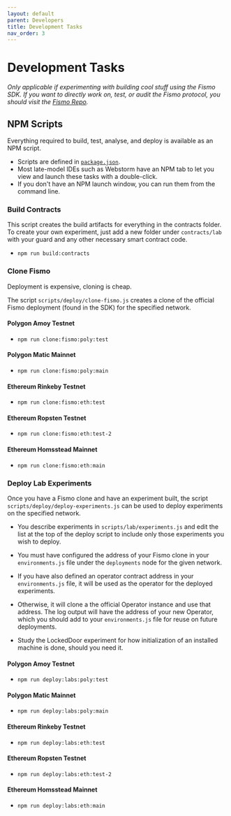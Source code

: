 ```yaml
---
layout: default
parent: Developers
title: Development Tasks
nav_order: 3
---
```

# Development Tasks
_Only applicable if experimenting with building cool stuff using the Fismo SDK. If you want to directly work on, test, or audit the Fismo protocol, you should visit the [Fismo Repo](https://github.com/cliffhall/Fismo)._

## NPM Scripts
Everything required to build, test, analyse, and deploy is available as an NPM script.
* Scripts are defined in [`package.json`](https://github.com/cliffhall/Fismo/blob/main/package.json#L31).
* Most late-model IDEs such as Webstorm have an NPM tab to let you view and launch these
tasks with a double-click.
* If you don't have an NPM launch window, you can run them from the command line.

### Build Contracts
This script creates the build artifacts for everything in the contracts folder. To create your own experiment, just add a new folder under `contracts/lab` with your guard and any other necessary smart contract code.

* ```npm run build:contracts```

### Clone Fismo
Deployment is expensive, cloning is cheap.

The script `scripts/deploy/clone-fismo.js` creates a clone of the official Fismo deployment (found in the SDK) for the specified network.

#### Polygon Amoy Testnet
* ```npm run clone:fismo:poly:test```

#### Polygon Matic Mainnet
* ```npm run clone:fismo:poly:main```

#### Ethereum Rinkeby Testnet
* ```npm run clone:fismo:eth:test```

#### Ethereum Ropsten Testnet
* ```npm run clone:fismo:eth:test-2```

#### Ethereum Homsstead Mainnet
* ```npm run clone:fismo:eth:main```

### Deploy Lab Experiments
Once you have a Fismo clone and have an experiment built, the script `scripts/deploy/deploy-experiments.js` can be used to deploy experiments on the specified network.

* You describe experiments in `scripts/lab/experiments.js` and edit the list at the top of the deploy script to include only those experiments you wish to deploy.

* You must have configured the address of your Fismo clone in your `environments.js` file under the `deployments` node for the given network.

* If you have also defined an operator contract address in your `environments.js` file, it will be used as the operator for the deployed experiments. 

* Otherwise, it will clone a the official Operator instance and use that address. The log output will have the address of your new Operator, which you should add to your `environments.js` file for reuse on future deployments.

* Study the LockedDoor experiment for how initialization of an installed machine is done, should you need it.

#### Polygon Amoy Testnet
* ```npm run deploy:labs:poly:test```

#### Polygon Matic Mainnet

* ```npm run deploy:labs:poly:main```

#### Ethereum Rinkeby Testnet
* ```npm run deploy:labs:eth:test```

#### Ethereum Ropsten Testnet
* ```npm run deploy:labs:eth:test-2```

#### Ethereum Homsstead Mainnet
* ```npm run deploy:labs:eth:main```


